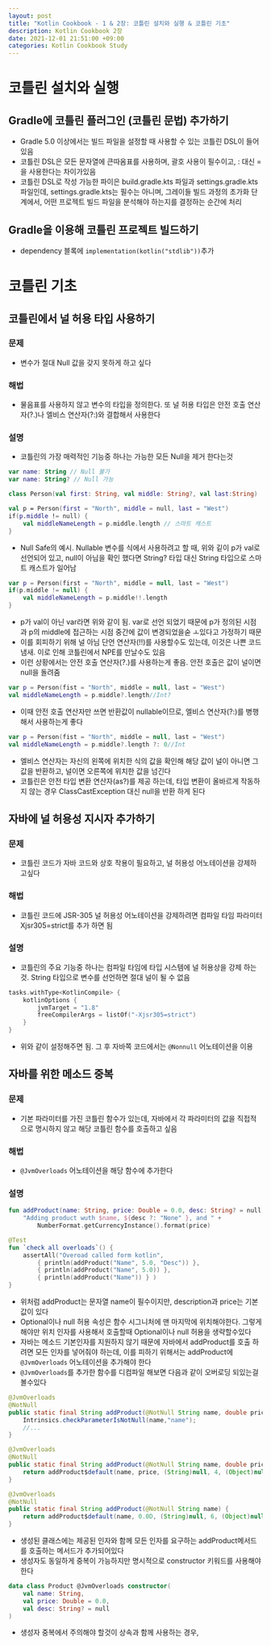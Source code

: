 ```yaml
---
layout: post
title: "Kotlin Cookbook - 1 & 2장: 코틀린 설치와 실행 & 코틀린 기초"
description: Kotlin Cookbook 2장
date: 2021-12-01 21:51:00 +09:00
categories: Kotlin Cookbook Study
---
```


# 코틀린 설치와 실행

## Gradle에 코틀린 플러그인 (코틀린 문법) 추가하기
- Gradle 5.0 이상에서는 빌드 파일을 설정할 때 사용할 수 있는 코틀린 DSL이 들어있음
- 코틀린 DSL은 모든 문자열에 큰따옴표를 사용하며, 괄호 사용이 필수이고, : 대신 = 을 사용한다는 차이가있음
- 코틀린 DSL로 작성 가능한 파이은 build.gradle.kts 파일과 settings.gradle.kts파일인데, settings.gradle.kts는 필수는 아니며, 그레이들 빌드 과정의 초가화 단계에서, 어떤 프로젝트 빌드 파일을 분석해야 하는지를 결정하는 순간에 처리

## Gradle을 이용해 코틀린 프로젝트 빌드하기
- dependency 블록에 ```implementation(kotlin("stdlib"))```추가

# 코틀린 기초

## 코틀린에서 널 허용 타입 사용하기

### 문제
- 변수가 절대 Null 값을 갖지 못하게 하고 싶다

### 해법
- 물음표를 사용하지 않고 변수의 타입을 정의한다. 또 널 허용 타입은 안전 호출 연산자(?.)나 엘비스 연산자(?:)와 결합해서 사용한다

### 설명
- 코틀린의 가장 매력적인 기능중 하나는 가능한 모든 Null을 제거 한다는것

```kotlin
var name: String // Null 불가
var name: String? // Null 가능

class Person(val first: String, val middle: String?, val last:String)

val p = Person(first = "North", middle = null, last = "West")
if(p.middle != null) {
    val middleNameLength = p.middle.length // 스마트 캐스트
}
```

- Null Safe의 예시. Nullable 변수를 식에서 사용하려고 할 때, 위와 깉이 p가 val로 선언되어 있고, null이 아님을 확인 했다면 String? 타입 대신 String 타입으로 스마트 캐스트가 일어남

```kt
var p = Person(first = "North", middle = null, last = "West")
if(p.middle != null) {
    val middleNameLength = p.middle!!.length
}
```

- p가 val이 아닌 var라면 위와 같이 됨. var로 선언 되었기 때문에 p가 정의된 시점과 p의 middle에 접근하는 시점 중간에 값이 변경되었을숟 ㅗ있다고 가정하기 때문
- 이를 회피하기 위해 널 아님 단언 연산자(!!)를 사용할수도 있는데, 이것은 나쁜 코드 냄새. 이로 인해 코틀린에서 NPE를 만날수도 있음
- 이런 상황에서는 안전 호출 연산자(?.)를 사용하는게 좋음. 안전 호출은 값이 널이면 null을 돌려줌

```kt
var p = Person(fist = "North", middle = null, last = "West")
val middleNameLength = p.middle?.length//Int?
```

- 이때 안전 호출 연산자만 쓰면 반환값이 nullable이므로, 엘비스 연산자(?:)를 병행해서 사용하는게 좋다

```kt
var p = Person(fist = "North", middle = null, last = "West")
val middleNameLength = p.middle?.length ?: 0//Int
```

- 엘비스 연산자는 자신의 왼쪽에 위치한 식의 값을 확인해 해당 값이 널이 아니면 그 값을 반환하고, 널이면 오른쪽에 위치한 값을 넘긴다
- 코틀린은 안전 타입 변환 연산자(as?)를 제공 하는데, 타입 변환이 올바르게 작동하지 않는 경우 ClassCastException 대신 null을 반환 하게 된다


## 자바에 널 허용성 지시자 추가하기

### 문제
- 코틀린 코드가 자바 코드와 상호 작용이 필요하고, 널 허용성 어노테이션을 강제하고싶다

### 해법
- 코틀린 코드에 JSR-305 널 허용성 어노테이션을 강제하려면 컴파일 타임 파라미터 Xjsr305=strict를 추가 하면 됨

### 설명
- 코틀린의 주요 기능중 하나는 컴파일 타임에 타입 시스템에 널 허용상을 강제 하는것. String 타입으로 변수를 선언하면 절대 널이 될 수 없음

```kt
tasks.withType<KotlinCompile> {
    kotlinOptions {
        jvmTarget = "1.8"
        freeCompilerArgs = listOf("-Xjsr305=strict")
    }
}
```

- 위와 같이 설정해주면 됨. 그 후 자바쪽 코드에서는 ```@Nonnull``` 어노테이션을 이용

## 자바를 위한 메소드 중복

### 문제
- 기본 파라미터를 가진 코틀린 함수가 있는데, 자바에서 각 파라미터의 값을 직접적으로 명시하지 않고 해당 코틀린 함수를 호출하고 싶음

### 해법
- ```@JvmOverloads``` 어노테이션을 해당 함수에 추가한다

### 설명

```kt
fun addProduct(name: String, price: Double = 0.0, desc: String? = null) =
    "Adding product wuth $name, ${desc ?: "None" }, and " +
        NumberFormat.getCurrencyInstance().format(price)

@Test
fun `check all overloads`() {
    assertAll("Overoad called form kotlin",
        { println(addProduct("Name", 5.0, "Desc")) },
        { println(addProduct("Name", 5.0)) },
        { println(addProduct("Name")) } )
}
```

- 위처럼 addProduct는 문자열 name이 필수이지만, description과 price는 기본값이 있다
- Optional이나 null 허용 속성은 함수 시그니처에 맨 마지막에 위치해야한다. 그렇게 해야만 위치 인자를 사용해서 호출할때 Optional이나 null 허용을 생략할수있다
- 자바는 메소드 기본인자를 지원하지 않기 때문에 자바에서 addProduct를 호출 하려면 모든 인자를 넣어줘야 하는데, 이를 피하기 위해서는 addProduct에 ```@JvmOverloads``` 어노테이션을 추가해야 한다
- ```@JvmOverloads```를 추가한 함수를 디컴파일 해보면 다음과 같이 오버로딩 되있는걸 볼수있다

```java
@JvmOverloads
@NotNull
public static final String addProduct(@NotNull String name, double price, @Nullable String desc) {
    Intrinsics.checkParameterIsNotNull(name,"name");
    //...
}

@JvmOverloads
@NotNull
public static final String addProduct(@NotNull String name, double price) {
    return addProduct$default(name, price, (String)null, 4, (Object)null);
}

@JvmOverloads
@NotNull
public static final String addProduct(@NotNull String name) {
    return addProduct$default(name, 0.0D, (String)null, 6, (Object)null);
}
```

- 생성된 클래스에는 제공된 인자와 함께 모든 인자를 요구하는 addProduct메서드를 호출하는 메서드가 추가되어있다
- 생성자도 동일하게 중복이 가능하지만 명시적으로 constructor 키워드를 사용해야 한다

```kt
data class Product @JvmOverloads constructor(
    val name: String,
    val price: Double = 0.0,
    val desc: String? = null
)
```

- 생성자 중복에서 주의해야 할것이 상속과 함께 사용하는 경우, 